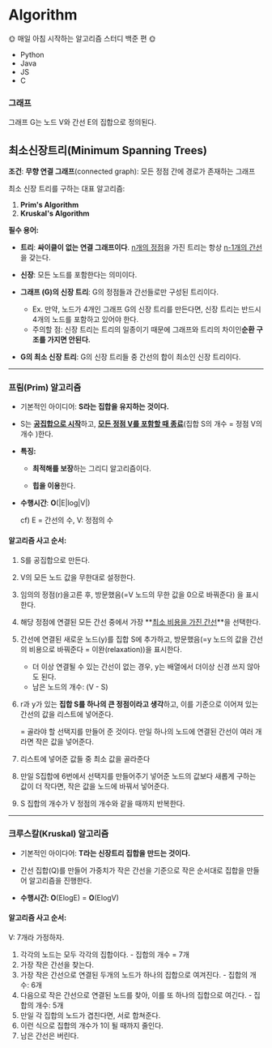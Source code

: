 # Algorithm

🌞 매일 아침 시작하는 알고리즘 스터디 백준 편 🌞

- Python
- Java
- JS
- C

### 그래프

그래프 G는 노드 V와 간선 E의 집합으로 정의된다.

## 최소신장트리(Minimum Spanning Trees)

**조건**: **무향 연결 그래프**(connected graph): 모든 정점 간에 경로가 존재하는 그래프

최소 신장 트리를 구하는 대표 알고리즘:

1.  **Prim's Algorithm**
2.  **Kruskal's Algorithm**

**필수 용어:**

- **트리**: **싸이클이 없는 연결 그래프이다**. <u>n개의 정점</u>을 가진 트리는 항상 <u>n-1개의 간선</u>을 갖는다.
- **신장**: 모든 노드를 포함한다는 의미이다.
- **그래프 (G)의 신장 트리**: G의 정점들과 간선들로만 구성된 트리이다.

  - Ex. 만약, 노드가 4개인 그래프 G의 신장 트리를 만든다면, 신장 트리는 반드시 4개의 노드를 포함하고 있어야 한다.
  - 주의할 점: 신장 트리는 트리의 일종이기 때문에 그래프와 트리의 차이인**순환 구조를 가지면 안된다.**

- **G의 최소 신장 트리**: G의 신장 트리들 중 간선의 합이 최소인 신장 트리이다.

---

### 프림(Prim) 알고리즘

- 기본적인 아이디어: **S라는 집합을 유지하는 것이다.**

- S는 **<u>공집합으로 시작**</u>하고, **<u>모든 정점 V를 포함할 때 종료</u>**(집합 S의 개수 = 정점 V의 개수 )한다.

- **특징:**

  - **최적해를 보장**하는 그리디 알고리즘이다.

  - **힙을 이용**한다.

- **수행시간**: **O**(|E|log|V|)

  cf) E = 간선의 수, V: 정점의 수

#### 알고리즘 사고 순서:

1. S를 공집합으로 만든다.

2. V의 모든 노드 값을 무한대로 설정한다.

3. 임의의 정점(r)을고른 후, 방문했음(=V 노드의 무한 값을 0으로 바꿔준다) 을 표시한다.

4. 해당 정점에 연결된 모든 간선 중에서 가장 **<u>최소 비용을 가진 간선</u>**을 선택한다.

5. 간선에 연결된 새로운 노드(y)를 집합 S에 추가하고, 방문했음(=y 노드의 값을 간선의 비용으로 바꿔준다 = 이완(relaxation))을 표시한다.

   - 더 이상 연결될 수 있는 간선이 없는 경우, y는 배열에서 더이상 신경 쓰지 않아도 된다.
   - 남은 노드의 개수: (V - S)

6. r과 y가 있는 **집합 S를 하나의 큰 정점이라고 생각**하고, 이를 기준으로 이어져 있는 간선의 값을 리스트에 넣어준다.

   = 골라야 할 선택지를 만들어 준 것이다. 만일 하나의 노드에 연결된 간선이 여러 개라면 작은 값을 넣어준다.

7. 리스트에 넣어준 값들 중 최소 값을 골라준다

8. 만일 S집합에 6번에서 선택지를 만들어주기 넣어준 노드의 값보다 새롭게 구하는 값이 더 작다면, 작은 값을 노드에 바꿔서 넣어준다.

9. S 집합의 개수가 V 정점의 개수와 같을 때까지 반복한다.

---

### 크루스칼(Kruskal) 알고리즘

- 기본적인 아이다어: **T라는 신장트리 집합을 만드는 것이다.**

- 간선 집합(Q)를 만들어 가중치가 작은 간선을 기준으로 작은 순서대로 집합을 만들어 알고리즘을 진행한다.

- **수행시간: O**(ElogE) = **O**(ElogV)

#### 알고리즘 사고 순서:

V: 7개라 가정하자.

1. 각각의 노드는 모두 각각의 집합이다. - 집합의 개수 = 7개
2. 가장 작은 간선을 찾는다.
3. 가장 작은 간선으로 연결된 두개의 노드가 하나의 집합으로 여겨진다. - 집합의 개수: 6개
4. 다음으로 작은 간선으로 연결된 노드를 찾아, 이를 또 하나의 집합으로 여긴다. - 집합의 개수: 5개
5. 만일 각 집합의 노드가 겹친다면, 서로 합쳐준다.
6. 이런 식으로 집합의 개수가 1이 될 때까지 줄인다.
7. 남은 간선은 버린다.
